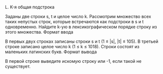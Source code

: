 L. K-я общая подстрока

Заданы две строки s, t и целое число k. Рассмотрим множество всех таких непустых строк, которые встречаются как подстроки в s и t одновременно. Найдите k-ую в лексикографическом порядке строку из этого множества.
Формат ввода

В первых двух строках записаны строки s и t (1 ≤ |s|, |t| ≤ 105). В третьей строке записано целое число k (1 ≤ k ≤ 1018). Строки состоят из маленьких латинских букв.
Формат вывода

В первой строке выведите искомую строку или -1, если такой не существует.